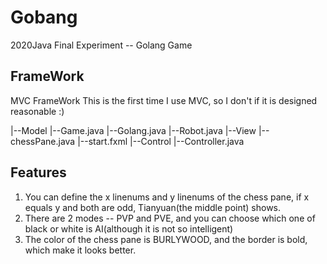 # Gobang
2020Java Final Experiment -- Golang Game

## FrameWork
MVC FrameWork
This is the first time I use MVC, so I don't if it is designed reasonable :)

|--Model
    |--Game.java
    |--Golang.java
    |--Robot.java
|--View
    |--chessPane.java
    |--start.fxml
|--Control
    |--Controller.java

## Features
1. You can define the x linenums and y linenums of the chess pane, if x equals y and both are odd, Tianyuan(the middle point) shows.
2. There are 2 modes -- PVP and PVE, and you can choose which one of black or white is AI(although it is not so intelligent)
3. The color of the chess pane is BURLYWOOD, and the border is bold, which make it looks better.

